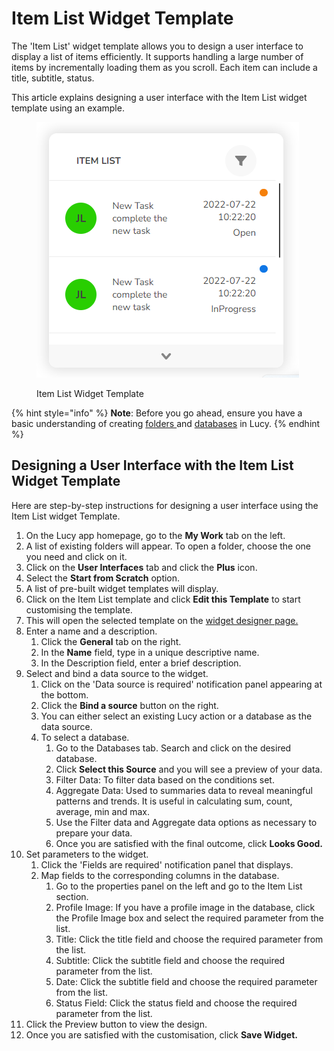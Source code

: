# Item List Widget Template

The 'Item List' widget template allows you to design a user interface to display a list of items efficiently. It supports handling a large number of items by incrementally loading them as you scroll. Each item can include a title, subtitle, status.

This article explains designing a user interface with the Item List widget template using an example.

<figure><img src="../../../.gitbook/assets/image (62).png" alt=""><figcaption><p>Item List Widget Template</p></figcaption></figure>

{% hint style="info" %}
**Note**: Before you go ahead, ensure you have a basic understanding of creating [folders ](../../creating-a-new-folder.md)and [databases](../../databases/creating-and-editing-databases/) in Lucy.
{% endhint %}



## Designing a User Interface with the Item List Widget Template

Here are step-by-step instructions for designing a user interface using the Item List widget Template.

1. On the Lucy app homepage, go to the **My Work** tab on the left.
2. A list of existing folders will appear. To open a folder, choose the one you need and click on it.
3. Click on the **User Interfaces** tab and click the **Plus** icon.
4. Select the **Start from Scratch** option.
5. A list of pre-built widget templates will display.
6. Click on the Item List template and click **Edit this Template** to start customising the template.
7. This will open the selected template on the [widget designer page.](../working-with-the-widget-designer.md)
8. Enter a name and a description.
   1. Click the **General** tab on the right.
   2. In the **Name** field, type in a unique descriptive name.
   3. In the Description field, enter a brief description.
9. Select and bind a data source to the widget.
   1. Click on the 'Data source is required' notification panel appearing at the bottom.
   2. Click the **Bind a source** button on the right.
   3. You can either select an existing Lucy action or a database as the data source.
   4. To select a database.
      1. Go to the Databases tab. Search and click on the desired database.
      2. Click **Select this Source** and you will see a preview of your data.
      3. Filter Data: To filter data based on the conditions set.
      4. Aggregate Data: Used to summaries data to reveal meaningful patterns and trends. It is useful in calculating sum, count, average, min and max.
      5. Use the Filter data and Aggregate data options as necessary to prepare your data.
      6. Once you are satisfied with the final outcome, click **Looks Good.**
10. Set parameters to the widget.
    1. Click the 'Fields are required' notification panel that displays.
    2. Map fields to the corresponding columns in the database.
       1. Go to the properties panel on the left and go to the Item List section.
       2. Profile Image: If you have a profile image in the database, click the Profile Image box and select the required parameter from the list.
       3. Title: Click the title field and choose the required parameter from the list.
       4. Subtitle: Click the subtitle field and choose the required parameter from the list.
       5. Date: Click the subtitle field and choose the required parameter from the list.
       6. Status Field: Click the status field and choose the required parameter from the list.
11. Click the Preview button to view the design.
12. Once you are satisfied with the customisation, click **Save Widget.**&#x20;

